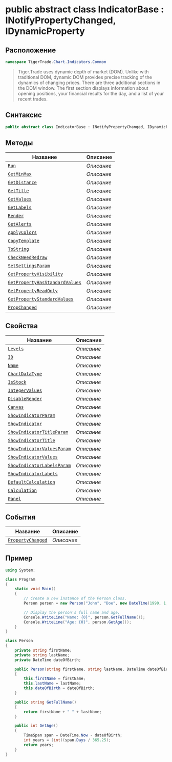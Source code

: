 
# public abstract class IndicatorBase : INotifyPropertyChanged, IDynamicProperty
## Расположение
```csharp
namespace TigerTrade.Chart.Indicators.Common
```



> Tiger.Trade uses dynamic depth of market (DOM). Unlike with traditional DOM, dynamic DOM provides precise tracking of the dynamics of changing prices. There are three additional sections in the DOM window. The first section displays information about opening positions, your financial results for the day, and a list of your recent trades.

## Синтаксис
```csharp
public abstract class IndicatorBase : INotifyPropertyChanged, IDynamicProperty
```


## Методы
| Название | Описание |
| --- | --- |
| [`Run`](./IndicatorBase.cs/Методы/Run.md) | *Описание* |
| [`GetMinMax`](./IndicatorBase.cs/Методы/GetMinMax.md) | *Описание* |
| [`GetDistance`](./IndicatorBase.cs/Методы/GetDistance.md) | *Описание* |
| [`GetTitle`](./IndicatorBase.cs/Методы/GetTitle.md) | *Описание* |
| [`GetValues`](./IndicatorBase.cs/Методы/GetValues.md) | *Описание* |
| [`GetLabels`](./IndicatorBase.cs/Методы/GetLabels.md) | *Описание* |
| [`Render`](./IndicatorBase.cs/Методы/Render.md) | *Описание* |
| [`GetAlerts`](./IndicatorBase.cs/Методы/GetAlerts.md) | *Описание* |
| [`ApplyColors`](./IndicatorBase.cs/Методы/ApplyColors.md) | *Описание* |
| [`CopyTemplate`](./IndicatorBase.cs/Методы/CopyTemplate.md) | *Описание* |
| [`ToString`](./IndicatorBase.cs/Методы/ToString.md) | *Описание* |
| [`CheckNeedRedraw`](./IndicatorBase.cs/Методы/CheckNeedRedraw.md) | *Описание* |
| [`SetSettingsParam`](./IndicatorBase.cs/Методы/SetSettingsParam.md) | *Описание* |
| [`GetPropertyVisibility`](./IndicatorBase.cs/Методы/GetPropertyVisibility.md) | *Описание* |
| [`GetPropertyHasStandardValues`](./IndicatorBase.cs/Методы/GetPropertyHasStandardValues.md) | *Описание* |
| [`GetPropertyReadOnly`](./IndicatorBase.cs/Методы/GetPropertyReadOnly.md) | *Описание* |
| [`GetPropertyStandardValues`](./IndicatorBase.cs/Методы/GetPropertyStandardValues.md) | *Описание* |
| [`PropChanged`](./IndicatorBase.cs/Методы/PropChanged.md) | *Описание* |

## Свойства
| Название | Описание |
| --- | --- |
| [`Levels`](./IndicatorBase.cs/Свойства/Levels.md) | *Описание* |
| [`ID`](./IndicatorBase.cs/Свойства/ID.md) | *Описание* |
| [`Name`](./IndicatorBase.cs/Свойства/Name.md) | *Описание* |
| [`ChartDataType`](./IndicatorBase.cs/Свойства/ChartDataType.md) | *Описание* |
| [`IsStock`](./IndicatorBase.cs/Свойства/IsStock.md) | *Описание* |
| [`IntegerValues`](./IndicatorBase.cs/Свойства/IntegerValues.md) | *Описание* |
| [`DisableRender`](./IndicatorBase.cs/Свойства/DisableRender.md) | *Описание* |
| [`Canvas`](./IndicatorBase.cs/Свойства/Canvas.md) | *Описание* |
| [`ShowIndicatorParam`](./IndicatorBase.cs/Свойства/ShowIndicatorParam.md) | *Описание* |
| [`ShowIndicator`](./IndicatorBase.cs/Свойства/ShowIndicator.md) | *Описание* |
| [`ShowIndicatorTitleParam`](./IndicatorBase.cs/Свойства/ShowIndicatorTitleParam.md) | *Описание* |
| [`ShowIndicatorTitle`](./IndicatorBase.cs/Свойства/ShowIndicatorTitle.md) | *Описание* |
| [`ShowIndicatorValuesParam`](./IndicatorBase.cs/Свойства/ShowIndicatorValuesParam.md) | *Описание* |
| [`ShowIndicatorValues`](./IndicatorBase.cs/Свойства/ShowIndicatorValues.md) | *Описание* |
| [`ShowIndicatorLabelsParam`](./IndicatorBase.cs/Свойства/ShowIndicatorLabelsParam.md) | *Описание* |
| [`ShowIndicatorLabels`](./IndicatorBase.cs/Свойства/ShowIndicatorLabels.md) | *Описание* |
| [`DefaultCalculation`](./IndicatorBase.cs/Свойства/DefaultCalculation.md) | *Описание* |
| [`Calculation`](./IndicatorBase.cs/Свойства/Calculation.md) | *Описание* |
| [`Panel`](./IndicatorBase.cs/Свойства/Panel.md) | *Описание* |

## События
| Название | Описание |
| --- | --- |
| [`PropertyChanged`](./IndicatorBase.cs/События/PropertyChanged.md) | *Описание* |


## Пример
```csharp
using System;

class Program
{
    static void Main()
    {
        // Create a new instance of the Person class.
        Person person = new Person("John", "Doe", new DateTime(1990, 1, 1));

        // Display the person's full name and age.
        Console.WriteLine("Name: {0}", person.GetFullName());
        Console.WriteLine("Age: {0}", person.GetAge());
    }
}

class Person
{
    private string firstName;
    private string lastName;
    private DateTime dateOfBirth;

    public Person(string firstName, string lastName, DateTime dateOfBirth)
    {
        this.firstName = firstName;
        this.lastName = lastName;
        this.dateOfBirth = dateOfBirth;
    }

    public string GetFullName()
    {
        return firstName + " " + lastName;
    }

    public int GetAge()
    {
        TimeSpan span = DateTime.Now - dateOfBirth;
        int years = (int)(span.Days / 365.25);
        return years;
    }
}
```

